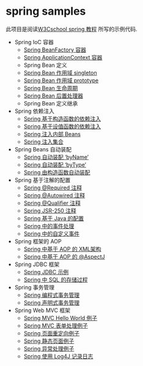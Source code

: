 
# spring samples

此项目是阅读[W3Cschool spring 教程](https://www.w3cschool.cn/wkspring/) 所写的示例代码.

+ Spring IoC 容器
    * [Spring BeanFactory 容器](./samples/src/main/java/com/samples/BeanFactorySample)
    * [Spring ApplicationContext 容器](./samples/src/main/java/com/samples/ApplicationContextSample.java)
    * Spring Bean 定义
    * [Spring Bean 作用域 singleton](./samples/src/main/java/com/samples/BeanScopeSingletonSample.java)
    * [Spring Bean 作用域 prototype](./samples/src/main/java/com/samples/BeanScopePrototypeSample.java)
    * [Spring Bean 生命周期](./samples/src/main/java/com/samples/BeanLifeCycleSample.java)
    * [Spring Bean 后置处理器](./samples/src/main/java/com/samples/BeanPostProcessorSample.java)
    * Spring Bean 定义继承
+ Spring 依赖注入
    * [Spring 基于构造函数的依赖注入](./samples/src/main/java/com/samples/DIConstructorBase/)
    * [Spring 基于设值函数的依赖注入](./samples/src/main/java/com/samples/DISetterBase/)
    * [Spring 注入内部 Beans](./samples/src/main/java/com/samples/DIInnerBeans/)
    * [Spring 注入集合](./samples/src/main/java/com/samples/DICollection/)
+ Spring Beans 自动装配
    * [Spring 自动装配 ‘byName’](./samples/src/main/java/com/samples/BeansAutowire/)
    * [Spring 自动装配 ‘byType’](./samples/src/main/java/com/samples/BeansAutowire/)
    * [Spring 由构造函数自动装配](./samples/src/main/java/com/samples/BeansAutowire/)
+ Spring 基于注解的配置
    * [Spring @Required 注释](./samples/src/main/java/com/samples/AnnotationBasedConfiguration/)
    * [Spring @Autowired 注释](./samples/src/main/java/com/samples/AnnotationBasedConfiguration/)
    * [Spring @Qualifier 注释](./samples/src/main/java/com/samples/AnnotationBasedConfiguration/)
    * [Spring JSR-250 注释](./samples/src/main/java/com/samples/)
    * [Spring 基于 Java 的配置](./samples/src/main/java/com/samples/)
    * [Spring 中的事件处理](./samples/src/main/java/com/samples/)
    * [Spring 中的自定义事件](./samples/src/main/java/com/samples/)
+ Spring 框架的 AOP
    * [Spring 中基于 AOP 的 XML架构](./samples/src/main/java/com/samples/)
    * [Spring 中基于 AOP 的 @AspectJ](./samples/src/main/java/com/samples/)
+ Spring JDBC 框架
    * [Spring JDBC 示例](./samples/src/main/java/com/samples/)
    * [Spring 中 SQL 的存储过程](./samples/src/main/java/com/samples/)
+ Spring 事务管理
    * [Spring 编程式事务管理](./samples/src/main/java/com/samples/)
    * [Spring 声明式事务管理](./samples/src/main/java/com/samples/)
+ Spring Web MVC 框架
    * [Spring MVC Hello World 例子](./samples/src/main/java/com/samples/)
    * [Spring MVC 表单处理例子](./samples/src/main/java/com/samples/)
    * [Spring 页面重定向例子](./samples/src/main/java/com/samples/)
    * [Spring 静态页面例子](./samples/src/main/java/com/samples/)
    * [Spring 异常处理例子](./samples/src/main/java/com/samples/)
    * [Spring 使用 Log4J 记录日志](./samples/src/main/java/com/samples/)

